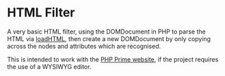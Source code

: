 
# HTML Filter

A very basic HTML filter, using the DOMDocument in PHP to parse the HTML via [loadHTML](http://php.net/manual/en/domdocument.loadhtml.php), then create a new DOMDocument by only copying across the nodes and attributes which are recognised.

This is intended to work with the [PHP Prime website](http://www.phpprime.com/), if the project requires the use of a WYSIWYG editor.
